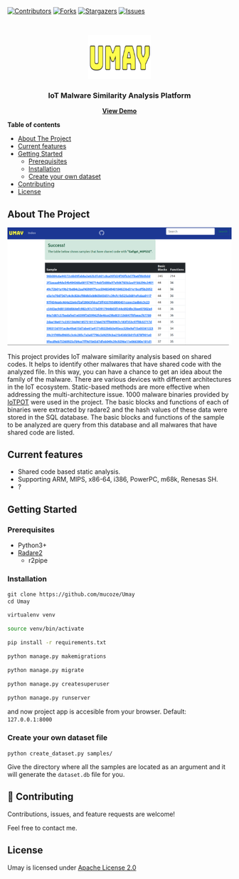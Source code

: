 [![Contributors][contributors-shield]][contributors-url]
[![Forks][forks-shield]][forks-url]
[![Stargazers][stars-shield]][stars-url]
[![Issues][issues-shield]][issues-url]


<br />
<p align="center">
  <a href="https://github.com/mucoze/Umay">
    <img src="static/img/logo.png" alt="Logo" width="140" height="100">
  </a>

  <h3 align="center">IoT Malware Similarity Analysis Platform</h3>

  <p align="center">
    <a href="https://umay.xyz/"><strong>View Demo</strong></a>
  </p>
</p>


**Table of contents**

- [About The Project](#about-the-project)
- [Current features](#current-features)
- [Getting Started](#getting-started)
  - [Prerequisites](#prerequisites)
  - [Installation](#installation)
  - [Create your own dataset](#create-your-own-dataset)
- [Contributing](#contributing)
- [License](#license)


## About The Project

![Umay](static/img/umay.png)

This project provides IoT malware similarity analysis based on shared codes. It helps to identify other malwares that have shared code with the analyzed file. In this way, you can have a chance to get an idea about the family of the malware. There are various devices with different architectures in the IoT ecosystem. Static-based methods are more effective when addressing the multi-architecture issue.
1000 malware binaries provided by [IoTPOT](https://sec.ynu.codes/iot/) were used in the project. The basic blocks and functions of each of binaries were extracted by radare2 and the hash values of these data were stored in the SQL database. The basic blocks and functions of the sample to be analyzed are query from this database and all malwares that have shared code are listed.


## Current features

- Shared code based static analysis.
- Supporting ARM, MIPS, x86-64, i386, PowerPC, m68k, Renesas SH.
- ?

## Getting Started

### Prerequisites
- Python3+
- [Radare2](https://github.com/radareorg/radare2)	
  - r2pipe

### Installation

```
git clone https://github.com/mucoze/Umay
cd Umay
```
```bash
virtualenv venv
```
```bash
source venv/bin/activate
```
```bash
pip install -r requirements.txt
```
```bash
python manage.py makemigrations
```
```bash
python manage.py migrate
```
```bash
python manage.py createsuperuser
```
```bash
python manage.py runserver
```

and now project app is accesible from your browser.
Default: `127.0.0.1:8000`


### Create your own dataset file

`python create_dataset.py samples/`

Give the directory where all the samples are located as an argument and it will generate the `dataset.db` file for you.



## 🤝 Contributing

Contributions, issues, and feature requests are welcome!

Feel free to contact me. 


## License
Umay is licensed under [Apache License 2.0](LICENSE)


[contributors-shield]: https://img.shields.io/github/contributors/mucoze/Umay.svg?style=for-the-badge
[contributors-url]: https://github.com/mucoze/Umay/graphs/contributors
[forks-shield]: https://img.shields.io/github/forks/mucoze/Umay.svg?style=for-the-badge
[forks-url]: https://github.com/mucoze/Umay/network/members
[stars-shield]: https://img.shields.io/github/stars/mucoze/Umay.svg?style=for-the-badge
[stars-url]: https://github.com/mucoze/Umay/stargazers
[issues-shield]: https://img.shields.io/github/issues/mucoze/Umay.svg?style=for-the-badge
[issues-url]: https://github.com/mucoze/Umay/issues
